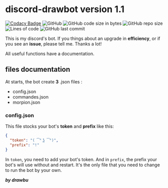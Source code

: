 # discord-drawbot version 1.1

[![Codacy Badge](https://api.codacy.com/project/badge/Grade/95fca3eeb6184cd487b0bcca0bcd1d2e)](https://app.codacy.com/gh/drawbu/drawbot?utm_source=github.com&utm_medium=referral&utm_content=drawbu/drawbot&utm_campaign=Badge_Grade_Settings)
![GitHub](https://img.shields.io/github/license/drawbu/drawbot)
![GitHub code size in bytes](https://img.shields.io/github/languages/code-size/drawbu/drawbot)
![GitHub repo size](https://img.shields.io/github/repo-size/drawbu/drawbot)
![Lines of code](https://img.shields.io/tokei/lines/github/drawbu/drawbot)
![GitHub last commit](https://img.shields.io/github/last-commit/drawbu/drawbot)

This is my discord's bot. If you things about an upgrade in **efficiency**, or if you see an **issue**, please tell me. Thanks a lot!

All useful functions have a documentation.

## files documentation
At starts, the bot create **3** .json files :
- config.json
- commandes.json
- morpion.json

### config.json
This file stocks your bot's **token** and **prefix** like this:
```json
{
  "token": "( ͡° ͜ʖ ͡°)",
  "prefix": "!"
}
```
In `token`, you need to add your bot's token. And in `prefix`, the prefix your bot's will use without and restart. It's the only file that you need to change to run the bot by your own.

***by drawbu***
